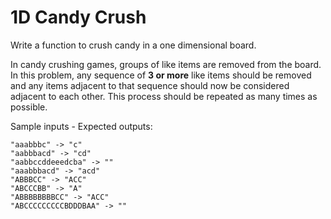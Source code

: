 # 1D Candy Crush
Write a function to crush candy in a one dimensional board.

In candy crushing games, groups of like items are removed from the board. In this problem, any sequence of **3 or more** like items should be removed and any items adjacent to that sequence should now be considered adjacent to each other. This process should be repeated as many times as possible.

Sample inputs - Expected outputs:

```
"aaabbbc" -> "c"
"aabbbacd" -> "cd"
"aabbccddeeedcba" -> ""
"aaabbbacd" -> "acd"
"ABBBCC" -> "ACC"
"ABCCCBB" -> "A"
"ABBBBBBBBCC" -> "ACC"
"ABCCCCCCCCCBDDDBAA" -> ""
```